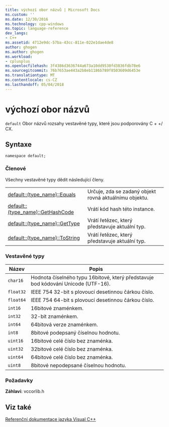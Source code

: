 ```yaml
---
title: výchozí obor názvů | Microsoft Docs
ms.custom: ''
ms.date: 12/30/2016
ms.technology: cpp-windows
ms.topic: language-reference
dev_langs:
- C++
ms.assetid: 4712e9dc-57ba-43cc-811e-022e1dae4de8
author: ghogen
ms.author: ghogen
ms.workload:
- cplusplus
ms.openlocfilehash: 3f4386d3636744a673a10dd9530fd3836fdb78e6
ms.sourcegitcommit: 76b7653ae443a2b8eb1186b789f8503609d6453e
ms.translationtype: MT
ms.contentlocale: cs-CZ
ms.lasthandoff: 05/04/2018
---
```

# <a name="default-namespace"></a>výchozí obor názvů
`default` Obor názvů rozsahy vestavěné typy, které jsou podporovány C + +/ CX.  
  
## <a name="syntax"></a>Syntaxe  
  
```  
namespace default;  
```  
  
### <a name="members"></a>Členové  
 Všechny vestavěné typy dědit následující členy.  
  
|||  
|-|-|  
|[default::(type_name)::Equals](../cppcx/default-type-name-equals-method.md)|Určuje, zda se zadaný objekt rovná aktuálnímu objektu.|  
|[default::(type_name)::GetHashCode](../cppcx/default-type-name-gethashcode-method.md)|Vrátí kód hash této instance.|  
|[default::(type_name)::GetType](../cppcx/default-type-name-gettype-method.md)|Vrátí řetězec, který představuje aktuální typ.|  
|[default::(type_name)::ToString](../cppcx/default-type-name-tostring-method.md)|Vrátí řetězec, který představuje aktuální typ.|  
  
### <a name="built-in-types"></a>Vestavěné typy  
  
|Název|Popis|  
|----------|-----------------|  
|`char16`|Hodnota číselného typu 16bitové, který představuje bod kódování Unicode (UTF-16).|  
|`float32`|IEEE 754 32-bit s plovoucí desetinnou čárkou číslo.|  
|`float64`|IEEE 754 64-bit s plovoucí desetinnou čárkou číslo.|  
|`int16`|16bitové znaménkem.|  
|`int32`|32-bit znaménkem.|  
|`int64`|64bitová verze znaménkem.|  
|`int8`|8bitové podepsaný číselnou hodnotu.|  
|`uint16`|16bitové celé číslo bez znaménka.|  
|`uint32`|32bitové celé číslo bez znaménka.|  
|`uint64`|64bitové celé číslo bez znaménka.|  
|`uint8`|8bitové nepodepsané číselnou hodnotu.|  
  
### <a name="requirements"></a>Požadavky  
 **Záhlaví:** vccorlib.h  
  
## <a name="see-also"></a>Viz také  
 [Referenční dokumentace jazyka Visual C++](../cppcx/visual-c-language-reference-c-cx.md)